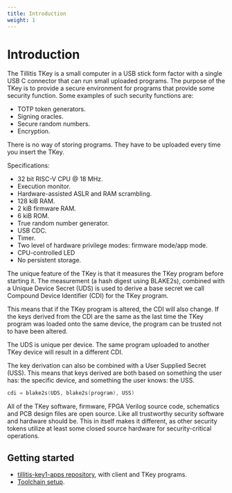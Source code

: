 ```yaml
---
title: Introduction
weight: 1
---
```


# Introduction

The Tillitis TKey is a small computer in a USB stick form factor with
a single USB C connector that can run small uploaded programs. The
purpose of the TKey is to provide a secure environment for programs
that provide some security function. Some examples of such security
functions are:

- TOTP token generators.
- Signing oracles.
- Secure random numbers.
- Encryption.

There is no way of storing programs. They have to be uploaded
every time you insert the TKey.

Specifications:

- 32 bit RISC-V CPU @ 18 MHz.
- Execution monitor.
- Hardware-assisted ASLR and RAM scrambling.
- 128 kiB RAM.
- 2 kiB firmware RAM.
- 6 kiB ROM.
- True random number generator.
- USB CDC.
- Timer.
- Two level of hardware privilege modes: firmware mode/app mode.
- CPU-controlled LED
- No persistent storage.

The unique feature of the TKey is that it measures the TKey program
before starting it. The measurement (a hash digest using BLAKE2s),
combined with a Unique Device Secret (UDS) is used to derive a base
secret we call Compound Device Identifier (CDI) for the TKey program.

This means that if the TKey program is altered, the CDI will also
change. If the keys derived from the CDI are the same as the last time
the TKey program was loaded onto the same device, the program can be
trusted not to have been altered.

The UDS is unique per device. The same program uploaded to another
TKey device will result in a different CDI.

The key derivation can also be combined with a User Supplied Secret
(USS). This means that keys derived are both based on something the
user has: the specific device, and something the user knows: the USS.

```go
cdi = blake2s(UDS, blake2s(program), USS)
```

All of the TKey software, firmware, FPGA Verilog source code,
schematics and PCB design files are open source. Like all trustworthy
security software and hardware should be. This in itself makes it
different, as other security tokens utilize at least some closed
source hardware for security-critical operations.

## Getting started

* [tillitis-key1-apps repository](https://github.com/tillitis/tillitis-key1-apps),
  with client and TKey programs.
* [Toolchain setup](../tools/).
